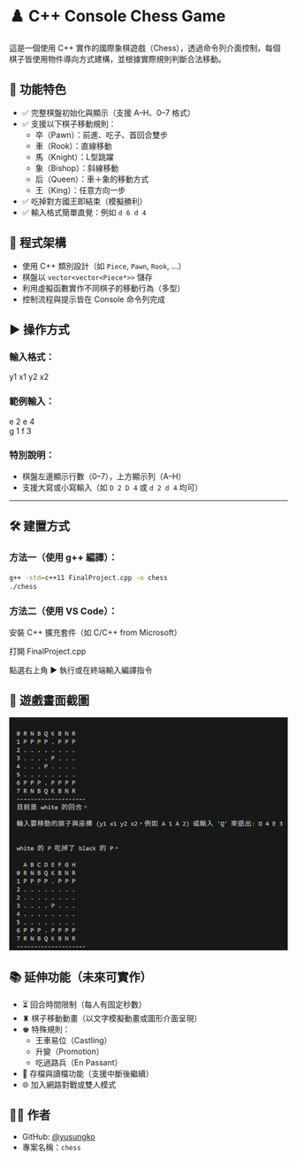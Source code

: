 # ♟️ C++ Console Chess Game

這是一個使用 C++ 實作的國際象棋遊戲（Chess），透過命令列介面控制，每個棋子皆使用物件導向方式建構，並根據實際規則判斷合法移動。

## 📌 功能特色

- ✅ 完整棋盤初始化與顯示（支援 A–H、0–7 格式）
- ✅ 支援以下棋子移動規則：
  - 卒（Pawn）：前進、吃子、首回合雙步
  - 車（Rook）：直線移動
  - 馬（Knight）：L型跳躍
  - 象（Bishop）：斜線移動
  - 后（Queen）：車＋象的移動方式
  - 王（King）：任意方向一步
- ✅ 吃掉對方國王即結束（模擬勝利）
- ✅ 輸入格式簡單直覺：例如 `d 6 d 4`

## 🧱 程式架構

- 使用 C++ 類別設計（如 `Piece`, `Pawn`, `Rook`, ...）
- 棋盤以 `vector<vector<Piece*>>` 儲存
- 利用虛擬函數實作不同棋子的移動行為（多型）
- 控制流程與提示皆在 Console 命令列完成

## ▶️ 操作方式

### 輸入格式：
y1 x1 y2 x2

### 範例輸入：
e 2 e 4  
g 1 f 3

### 特別說明：

- 棋盤左邊顯示行數（0–7），上方顯示列（A–H）
- 支援大寫或小寫輸入（如 `D 2 D 4` 或 `d 2 d 4` 均可）

---

## 🛠️ 建置方式

### 方法一（使用 g++ 編譯）：

```bash
g++ -std=c++11 FinalProject.cpp -o chess
./chess
```

### 方法二（使用 VS Code）：
安裝 C++ 擴充套件（如 C/C++ from Microsoft）

打開 FinalProject.cpp

點選右上角 ▶️ 執行或在終端輸入編譯指令

## 📸 遊戲畫面截圖

![遊戲畫面示意](screenshot.png)

## 📚 延伸功能（未來可實作）

- ⏳ 回合時間限制（每人有固定秒數）
- ♜ 棋子移動動畫（以文字模擬動畫或圖形介面呈現）
- ♚ 特殊規則：
  - 王車易位（Castling）
  - 升變（Promotion）
  - 吃過路兵（En Passant）
- 💾 存檔與讀檔功能（支援中斷後繼續）
- 🌐 加入網路對戰或雙人模式

## 🧑‍💻 作者

- GitHub: [@yusungko](https://github.com/yusungko)
- 專案名稱：`chess`
